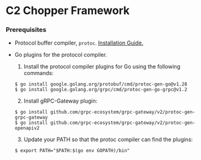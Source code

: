 # C2 Chopper Framework

### Prerequisites

* Protocol buffer compiler, `protoc`. [Installation Guide.](https://grpc.io/docs/protoc-installation/)
* Go plugins for the protocol compiler. 
    1. Install the protocol compiler plugins for Go using the following commands:
    ```
    $ go install google.golang.org/protobuf/cmd/protoc-gen-go@v1.28
    $ go install google.golang.org/grpc/cmd/protoc-gen-go-grpc@v1.2
    ```

    2. Install gRPC-Gateway plugin:
    ```
    $ go install github.com/grpc-ecosystem/grpc-gateway/v2/protoc-gen-grpc-gateway
    $ go install github.com/grpc-ecosystem/grpc-gateway/v2/protoc-gen-openapiv2
    ```

    3. Update your PATH so that the protoc compiler can find the plugins:
    ```
    $ export PATH="$PATH:$(go env GOPATH)/bin"
    ```